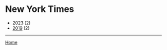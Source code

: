 # New York Times

  * [2023](./new-york-times-2023.md) (2)
  * [2019](./new-york-times-2019.md) (2)

----

[Home](../index.md)
